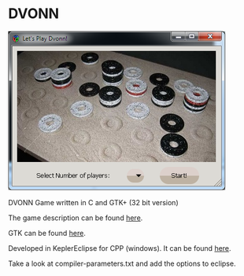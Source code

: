 # DVONN

![image](1.png)

DVONN Game written in C and GTK+ (32 bit version)

The game description can be found [here](https://en.wikipedia.org/wiki/DVONN).

GTK can be found [here](http://www.gtk.org/download/index.php).

Developed in KeplerEclipse for CPP (windows). It can be found [here](http://eclipse.org).

Take a look at compiler-parameters.txt and add the options to eclipse.
